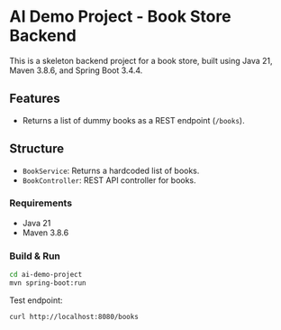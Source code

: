 # AI Demo Project - Book Store Backend

This is a skeleton backend project for a book store, built using Java 21, Maven 3.8.6, and Spring Boot 3.4.4.

## Features
- Returns a list of dummy books as a REST endpoint (`/books`).

## Structure
- `BookService`: Returns a hardcoded list of books.
- `BookController`: REST API controller for books.

### Requirements
- Java 21
- Maven 3.8.6

### Build & Run
```bash
cd ai-demo-project
mvn spring-boot:run
```

Test endpoint:
```
curl http://localhost:8080/books
```
